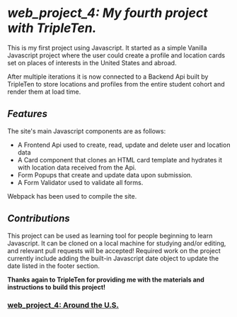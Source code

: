 # *web_project_4: My fourth project with TripleTen.*
This is my first project using Javascript. It started as a simple Vanilla Javascript project where the user could create a profile and location cards set on places of interests in the United States and abroad.  
  
After multiple iterations it is now connected to a Backend Api built by TripleTen to store locations and profiles from the entire student cohort and render them at load time.

## *Features*
The site's main Javascript components are as follows:
- A Frontend Api used to create, read, update and delete user and location data
- A Card component that clones an HTML card template and hydrates it with location data received from the Api.
- Form Popups that create and update data upon submission.
- A Form Validator used to validate all forms.
  
Webpack has been used to compile the site.

## *Contributions*
This project can be used as learning tool for people beginning to learn Javascript. It can be cloned on a local machine for studying and/or editing, and relevant pull requests will be accepted! Required work on the project currently include adding the built-in Javascript date object to update the date listed in the footer section.  

**Thanks again to TripleTen for providing me with the materials and instructions to build this project!**

### [web_project_4: Around the U.S.](https://frederickjodozi.github.io/web_project_4/)
